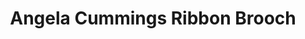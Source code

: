 ---
title: Angela Cummings Ribbon Brooch
description: |
  A sculpted ribbon set with Diamonds curves gracefully to reveal an exquisite Baroque Pearl... this beautifully proportioned brooch is a most elegant coup-de-grace for any business or formal function.
specs: |
  21.6 x 20.0 x 19.9mm South Sea Cultured Baroque Pearl with 2.77 carats of White Diamonds, set in Platinum and 18K Yellow Gold.
images:
  - /uploads/angela-cummings-for-assael-ribbon-brooch.png
_category:
order: 9
tags:
  - brooches
---